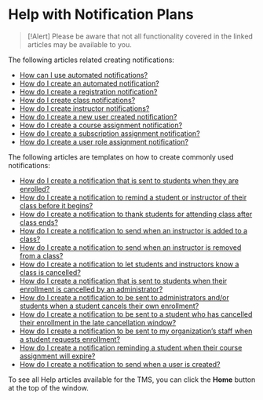 # Help with Notification Plans

> [!Alert] Please be aware that not all functionality covered in the linked articles may be available to you.

The following articles related creating notifications:

- [How can I use automated notifications?](../tms-administrators/notifications/use-automated-notifications.md)
- [How do I create an automated notification?](../tms-administrators/notifications/create-an-automated-notification.md)
- [How do I create a registration notification?](../tms-administrators/notifications/registration-notification.md)
- [How do I create class notifications?](../tms-administrators/notifications/class-notifications.md)
- [How do I create instructor notifications?](../tms-administrators/notifications/instructor-notifications.md)
- [How do I create a new user created notification?](../tms-administrators/notifications/new-user-created-notification.md)
- [How do I create a course assignment notification?](../tms-administrators/notifications/course-assignment-notifications.md)
- [How do I create a subscription assignment notification?](../tms-administrators/notifications/subscription-assignment-notification.md)
- [How do I create a user role assignment notification?](../tms-administrators/notifications/user-role-notification.md)

The following articles are templates on how to create commonly used notifications:

- [How do I create a notification that is sent to students when they are enrolled?](../tms-administrators/notifications/template-students-enrolled.md)
- [How do I create a notification to remind a student or instructor of their class before it begins?](../tms-administrators/notifications/template-preclass-reminder.md)
- [How do I create a notification to thank students for attending class after class ends?](../tms-administrators/notifications/template-after-class-thanks.md)
- [How do I create a notification to send when an instructor is added to a class?](../tms-administrators/notifications/template-instructor-assigned.md)
- [How do I create a notification to send when an instructor is removed from a class?](../tms-administrators/notifications/template-instructor-removed.md)
- [How do I create a notification to let students and instructors know a class is cancelled?](../tms-administrators/notifications/template-class-cancellation.md)
- [How do I create a notification that is sent to students when their enrollment is cancelled by an administrator?](../tms-administrators/notifications/template-admin-cancel.md)
- [How do I create a notification to be sent to administrators and/or students when a student cancels their own enrollment?](../tms-administrators/notifications/template-student-cancels.md)
- [How do I create a notification to be sent to a student who has cancelled their enrollment in the late cancellation window?](../tms-administrators/notifications/template-late-cancel.md)
- [How do I create a notification to be sent to my organization’s staff when a student requests enrollment?](../tms-administrators/notifications/template-student-request-enrollment.md)
- [How do I create a notification reminding a student when their course assignment will expire?](../tms-administrators/notifications/template-course-assignment-expires.md)
- [How do I create a notification to send when a user is created?](../tms-administrators/notifications/template-user-created.md)


To see all Help articles available for the TMS, you can click the **Home** button at the top of the window.
